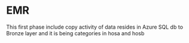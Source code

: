 # EMR

This first phase include copy activity of data resides in Azure SQL db to Bronze layer and it is being categories in hosa and hosb
